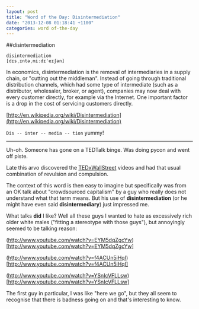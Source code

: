 ```yaml
---
layout: post
title: "Word of the Day: Disintermediation"
date: "2013-12-08 01:18:41 +1100"
categories: word of-the-day
---
```



##disintermediation

    disintermediation
    [dɪsˌɪntəˌmiːdɪˈeɪʃən]


In economics, disintermediation is the removal of intermediaries in a supply chain, or "cutting out the middleman". Instead of going through traditional distribution channels, which had some type of intermediate (such as a distributor, wholesaler, broker, or agent), companies may now deal with every customer directly, for example via the Internet. One important factor is a drop in the cost of servicing customers directly.


[http://en.wikipedia.org/wiki/Disintermediation](http://en.wikipedia.org/wiki/Disintermediation)

`Dis -- inter -- media -- tion` yummy!


---

Uh-oh. Someone has gone on a TEDTalk binge. Was doing pycon and went off piste.

Late this arvo discovered the [TEDxWallStreet](http://tedxwallstreet.com/category/videos/) videos and had that usual combination of revulsion and compulsion.

The context of this word is then easy to imagine but specifically was from an OK talk about "crowdsourced capitalism" by a guy who really does not understand what that term means. But his use of **disintermediation** (or he might have even said **disintermediary**) just impressed me.



What talks **did** I like? Well all these guys I wanted to hate as excessively rich older white males ("fitting a stereotype with those guys"), but annoyingly seemed to be talking reason:

(http://www.youtube.com/watch?v=EYM5dqZgcYw)[http://www.youtube.com/watch?v=EYM5dqZgcYw]

(http://www.youtube.com/watch?v=f4ACUn5iHqI)[http://www.youtube.com/watch?v=f4ACUn5iHqI]

(http://www.youtube.com/watch?v=YSnIcVFLLsw)[http://www.youtube.com/watch?v=YSnIcVFLLsw]

The first guy in particular, I was like "here we go", but they all seem to recognise that there is badness going on and that's interesting to know.
